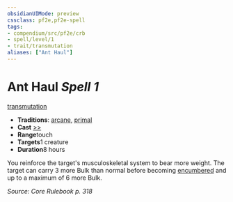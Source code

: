 ```yaml
---
obsidianUIMode: preview
cssclass: pf2e,pf2e-spell
tags:
- compendium/src/pf2e/crb
- spell/level/1
- trait/transmutation
aliases: ["Ant Haul"]
---
```

# Ant Haul *Spell 1*   
[transmutation](/rules/traits/transmutation.md)  

- **Traditions**: [arcane](/rules/traits/arcane.md), [primal](/rules/traits/primal.md)
- **Cast** [>>](/rules/core-rulebook/chapter-9-playing-the-game.md#Actions "Two-Action") 
- **Range**touch
- **Targets**1 creature
- **Duration**8 hours

You reinforce the target's musculoskeletal system to bear more weight. The target can carry 3 more Bulk than normal before becoming [encumbered](/rules/conditions.md#Encumbered) and up to a maximum of 6 more Bulk.

*Source: Core Rulebook p. 318*